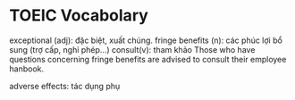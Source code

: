 # TOEIC Vocabolary
exceptional (adj): đặc biệt, xuất chúng.
fringe benefits (n): các phúc lợi bổ sung (trợ cấp, nghỉ phép...)
consult(v): tham khảo
Those who have questions concerning fringe benefits are advised to consult their employee hanbook.

adverse effects: tác dụng phụ


